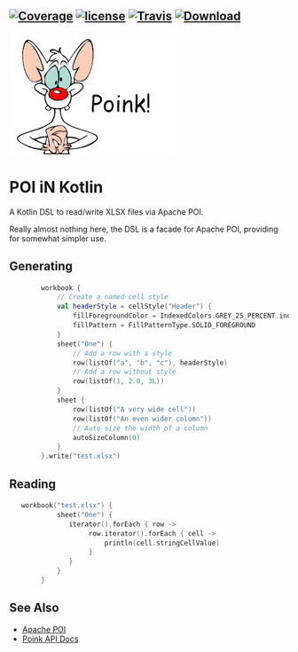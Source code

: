 [![Coverage](https://codecov.io/gh/nwillc/poink/branch/master/graphs/badge.svg?branch=master)](https://codecov.io/gh/nwillc/poink)
[![license](https://img.shields.io/github/license/nwillc/poink.svg)](https://tldrlegal.com/license/-isc-license)
[![Travis](https://img.shields.io/travis/nwillc/poink.svg)](https://travis-ci.org/nwillc/poink)
[![Download](https://api.bintray.com/packages/nwillc/maven/poink/images/download.svg)](https://bintray.com/nwillc/maven/poink/_latestVersion)
---
![Poink!](poink.png)
# POI iN Kotlin

A Kotlin DSL to read/write XLSX files via Apache POI.

Really almost nothing here, the DSL is a facade for Apache POI, providing for somewhat simpler use.

## Generating

```kotlin
        workbook {
            // Create a named cell style
            val headerStyle = cellStyle("Header") {
                fillForegroundColor = IndexedColors.GREY_25_PERCENT.index
                fillPattern = FillPatternType.SOLID_FOREGROUND
            }
            sheet("One") {
                // Add a row with a style
                row(listOf("a", "b", "c"), headerStyle)
                // Add a row without style
                row(listOf(1, 2.0, 3L))
            }
            sheet {
                row(listOf("A very wide cell"))
                row(listOf("An even wider column"))
                // Auto size the width of a column
                autoSizeColumn(0)
            }
        }.write("test.xlsx")
```

## Reading

```kotlin
   workbook("test.xlsx") {
            sheet("One") {
               iterator().forEach { row ->
                    row.iterator().forEach { cell ->
                        println(cell.stringCellValue)
                    }
               }
            }
        }
```

## See Also
- [Apache POI](https://poi.apache.org/)
- [Poink API Docs](https://nwillc.github.io/poink/dokkaHtml/poink)
